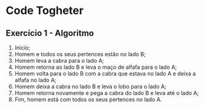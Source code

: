 # Code Togheter

## Exercício 1 - Algoritmo
1. Inicio;
2. Homem e todos os seus pertences estão no lado B;
3. Homem leva a cabra para o lado A;
4. Homem retorna ao lado B e leva o maço de alfafa para o lado A;
5. Homem volta para o lado B com a cabra que estava no lado A e deixa a alfafa no lado A;
6. Homem deixa a cabra no lado B e leva o lobo para o lado A;
7. Homem retorna novamente e pega a cabra do lado B e leva até o lado A;
8. Fim, homem está com todos os seus pertences no lado A.